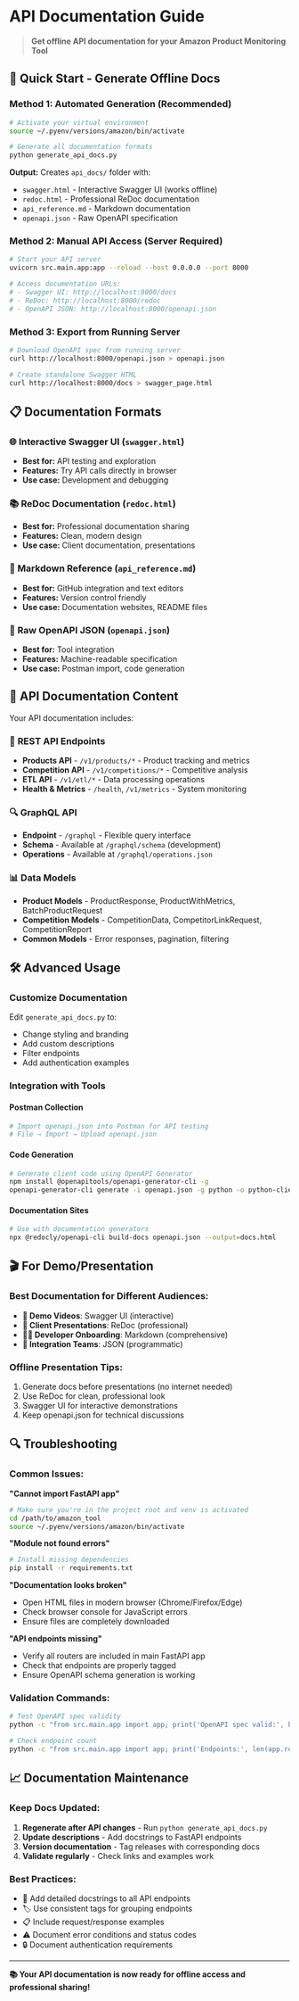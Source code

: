 # API Documentation Guide

> **Get offline API documentation for your Amazon Product Monitoring Tool**

## 🚀 Quick Start - Generate Offline Docs

### Method 1: Automated Generation (Recommended)

```bash
# Activate your virtual environment
source ~/.pyenv/versions/amazon/bin/activate

# Generate all documentation formats
python generate_api_docs.py
```

**Output:** Creates `api_docs/` folder with:
- `swagger.html` - Interactive Swagger UI (works offline)
- `redoc.html` - Professional ReDoc documentation  
- `api_reference.md` - Markdown documentation
- `openapi.json` - Raw OpenAPI specification

### Method 2: Manual API Access (Server Required)

```bash
# Start your API server
uvicorn src.main.app:app --reload --host 0.0.0.0 --port 8000

# Access documentation URLs:
# - Swagger UI: http://localhost:8000/docs
# - ReDoc: http://localhost:8000/redoc
# - OpenAPI JSON: http://localhost:8000/openapi.json
```

### Method 3: Export from Running Server

```bash
# Download OpenAPI spec from running server
curl http://localhost:8000/openapi.json > openapi.json

# Create standalone Swagger HTML
curl http://localhost:8000/docs > swagger_page.html
```

## 📋 Documentation Formats

### 🌐 Interactive Swagger UI (`swagger.html`)
- **Best for:** API testing and exploration
- **Features:** Try API calls directly in browser
- **Use case:** Development and debugging

### 📚 ReDoc Documentation (`redoc.html`)  
- **Best for:** Professional documentation sharing
- **Features:** Clean, modern design
- **Use case:** Client documentation, presentations

### 📝 Markdown Reference (`api_reference.md`)
- **Best for:** GitHub integration and text editors
- **Features:** Version control friendly
- **Use case:** Documentation websites, README files

### 🔧 Raw OpenAPI JSON (`openapi.json`)
- **Best for:** Tool integration
- **Features:** Machine-readable specification
- **Use case:** Postman import, code generation

## 🎯 API Documentation Content

Your API documentation includes:

### 📡 **REST API Endpoints**
- **Products API** - `/v1/products/*` - Product tracking and metrics
- **Competition API** - `/v1/competitions/*` - Competitive analysis  
- **ETL API** - `/v1/etl/*` - Data processing operations
- **Health & Metrics** - `/health`, `/v1/metrics` - System monitoring

### 🔍 **GraphQL API** 
- **Endpoint** - `/graphql` - Flexible query interface
- **Schema** - Available at `/graphql/schema` (development)
- **Operations** - Available at `/graphql/operations.json`

### 📊 **Data Models**
- **Product Models** - ProductResponse, ProductWithMetrics, BatchProductRequest
- **Competition Models** - CompetitionData, CompetitorLinkRequest, CompetitionReport
- **Common Models** - Error responses, pagination, filtering

## 🛠️ Advanced Usage

### Customize Documentation
Edit `generate_api_docs.py` to:
- Change styling and branding
- Add custom descriptions
- Filter endpoints
- Add authentication examples

### Integration with Tools

#### Postman Collection
```bash
# Import openapi.json into Postman for API testing
# File → Import → Upload openapi.json
```

#### Code Generation
```bash
# Generate client code using OpenAPI Generator
npm install @openapitools/openapi-generator-cli -g
openapi-generator-cli generate -i openapi.json -g python -o python-client/
```

#### Documentation Sites
```bash
# Use with documentation generators
npx @redocly/openapi-cli build-docs openapi.json --output=docs.html
```

## 🎬 For Demo/Presentation

### Best Documentation for Different Audiences:

- **🎥 Demo Videos**: Swagger UI (interactive)
- **👔 Client Presentations**: ReDoc (professional)  
- **👨‍💻 Developer Onboarding**: Markdown (comprehensive)
- **🔧 Integration Teams**: JSON (programmatic)

### Offline Presentation Tips:
1. Generate docs before presentations (no internet needed)
2. Use ReDoc for clean, professional look
3. Swagger UI for interactive demonstrations
4. Keep openapi.json for technical discussions

## 🔍 Troubleshooting

### Common Issues:

**"Cannot import FastAPI app"**
```bash
# Make sure you're in the project root and venv is activated
cd /path/to/amazon_tool
source ~/.pyenv/versions/amazon/bin/activate
```

**"Module not found errors"**
```bash
# Install missing dependencies
pip install -r requirements.txt
```

**"Documentation looks broken"**
- Open HTML files in modern browser (Chrome/Firefox/Edge)
- Check browser console for JavaScript errors
- Ensure files are completely downloaded

**"API endpoints missing"**
- Verify all routers are included in main FastAPI app
- Check that endpoints are properly tagged
- Ensure OpenAPI schema generation is working

### Validation Commands:
```bash
# Test OpenAPI spec validity
python -c "from src.main.app import app; print('OpenAPI spec valid:', bool(app.openapi()))"

# Check endpoint count
python -c "from src.main.app import app; print('Endpoints:', len(app.routes))"
```

## 📈 Documentation Maintenance

### Keep Docs Updated:
1. **Regenerate after API changes** - Run `python generate_api_docs.py`
2. **Update descriptions** - Add docstrings to FastAPI endpoints
3. **Version documentation** - Tag releases with corresponding docs
4. **Validate regularly** - Check links and examples work

### Best Practices:
- 📝 Add detailed docstrings to all API endpoints
- 🏷️ Use consistent tags for grouping endpoints
- 📋 Include request/response examples
- ⚠️ Document error conditions and status codes
- 🔒 Document authentication requirements

---

**📚 Your API documentation is now ready for offline access and professional sharing!**